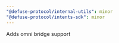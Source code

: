 ```yaml
---
"@defuse-protocol/internal-utils": minor
"@defuse-protocol/intents-sdk": minor
---
```


Adds omni bridge support
